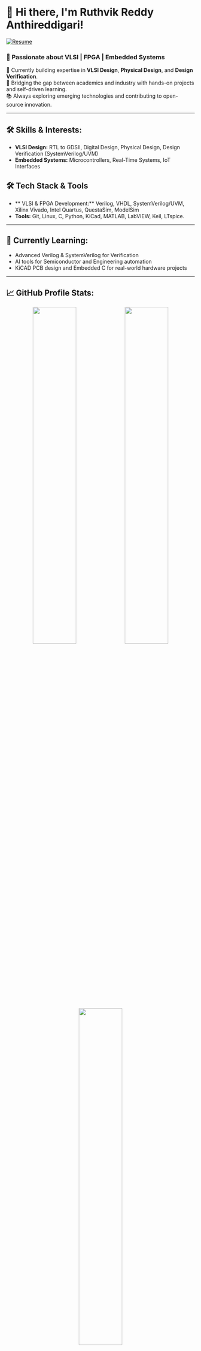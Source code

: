 # 👋 Hi there, I'm Ruthvik Reddy Anthireddigari!
<!--[![](https://komarev.com/ghpvc/?username=Ruthvik-reddy-A&label=Profile%20views&color=blue&style=flat)](https://github.com/Ruthvik-reddy-A)-->
[![Resume](https://img.shields.io/badge/Resume-Download-blue?style=for-the-badge&logo=read-the-docs)](https://github.com/Ruthvik-reddy-A/Ruthvik-reddy-A/blob/master/Resume_Ruthvik%20Reddy%20A_graduate.pdf)
 <br />
<!--## 🚀 Featured Projects
[![Project: Buck Converter](https://img.shields.io/badge/Project-Buck--Converter-blue?style=flat-square)](https://github.com/Ruthvik-reddy-A/Rectifier-based-buck-converter-prototype-for-charging-applications)
[![Project: MCU Logger](https://img.shields.io/badge/MCU--Data--Logger-KiCad-green?style=flat-square)](https://github.com/Ruthvik-reddy-A/MCU-Data-Logger)
[![Project: Traffic Controller](https://img.shields.io/badge/Traffic--Control-Arduino--LabVIEW-yellow?style=flat-square)](https://github.com/Ruthvik-reddy-A/Traffic-Clearing-System)
[![Project: 8051 Gas Detector](https://img.shields.io/badge/Gas--Leak--Sensor-8051--MQ6-red?style=flat-square)](https://github.com/Ruthvik-reddy-A/LPG-Gas-Detector-8051)-->


### 🚀 Passionate about VLSI | FPGA | Embedded Systems  
🔭 Currently building expertise in **VLSI Design**, **Physical Design**, and **Design Verification**.  
🎯 Bridging the gap between academics and industry with hands-on projects and self-driven learning.  
📚 Always exploring emerging technologies and contributing to open-source innovation.

---

## 🛠️ Skills & Interests:
- **VLSI Design:** RTL to GDSII, Digital Design, Physical Design, Design Verification (SystemVerilog/UVM)
- **Embedded Systems:**  Microcontrollers, Real-Time Systems, IoT Interfaces


## 🛠️ Tech Stack & Tools
- ** VLSI & FPGA Development:** Verilog, VHDL, SystemVerilog/UVM, Xilinx Vivado, Intel Quartus, QuestaSim, ModelSim
- **Tools:** Git, Linux, C, Python, KiCad, MATLAB, LabVIEW, Keil, LTspice. 

---

## 🌱 Currently Learning:
- Advanced Verilog & SystemVerilog for Verification
- AI tools for Semiconductor and Engineering automation
- KiCAD PCB design and Embedded C for real-world hardware projects

---

## 📈 GitHub Profile Stats:

<p align="center">
  <img src="https://github-readme-stats.vercel.app/api?username=Ruthvik-reddy-A&show_icons=true&theme=radical&count_private=true" width="48%" />
  <img src="https://github-readme-streak-stats.herokuapp.com/?user=Ruthvik-reddy-A&theme=radical" width="48%" />
   <br />
  <img src="https://github-readme-stats.vercel.app/api/top-langs/?username=Ruthvik-reddy-A&layout=compact&theme=radical" width="48%" />
</p>

---


## ✍️ Latest Side Projects:
- **📟 Home Appliances PCB Design in KiCad**  
  _Custom schematic & PCB layout for power supply and control units for household devices._

- **🔌 Arduino + ESP32 I2C & UART Communication**  
  _Real-time wireless data exchange & serial protocols implementation._

---

## 🤝 Let's Connect:

- 💼 [LinkedIn](https://www.linkedin.com/in/ruthvik-reddy-a-8354301a2/)
- 📧 Email: 
  - **Primary** – ruthvikreddy04@gmail.com  
  - **Work** – reddy.ruthvik0411@gmail.com

---

> _“Consistency beats intensity. One commit a day keeps stagnation away.”_

